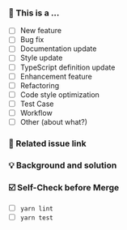 ### 🤔 This is a ...

- [ ] New feature
- [ ] Bug fix
- [ ] Documentation update
- [ ] Style update
- [ ] TypeScript definition update
- [ ] Enhancement feature
- [ ] Refactoring
- [ ] Code style optimization
- [ ] Test Case
- [ ] Workflow
- [ ] Other (about what?)

### 🔗 Related issue link

<!--
1. Put the related issue or discussion links here.
2. close #xxxx or fix #xxxx for instance.
-->

### 💡 Background and solution

<!--
1. Describe the problem and the scenario.
2. GIF or snapshot should be provided if includes UI/interactive modification.
3. How to fix the problem, and list the final API implementation and usage sample if that is a new feature.
-->

### ☑️ Self-Check before Merge

- [ ] ```yarn lint```
- [ ] ```yarn test```